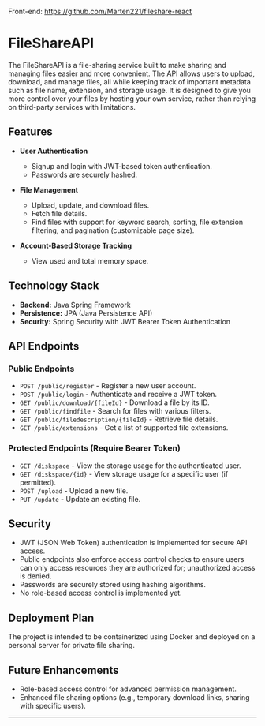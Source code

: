 Front-end: https://github.com/Marten221/fileshare-react
# FileShareAPI

The FileShareAPI is a file-sharing service built to make sharing and managing files easier and more convenient. The API allows users to upload, download, and manage files, all while keeping track of important metadata such as file name, extension, and storage usage. It is designed to give you more control over your files by hosting your own service, rather than relying on third-party services with limitations.

## Features

- **User Authentication**  
  - Signup and login with JWT-based token authentication.  
  - Passwords are securely hashed.

- **File Management**  
  - Upload, update, and download files.  
  - Fetch file details.  
  - Find files with support for keyword search, sorting, file extension filtering, and pagination (customizable page size).

- **Account-Based Storage Tracking**  
  - View used and total memory space.

## Technology Stack

- **Backend:** Java Spring Framework  
- **Persistence:** JPA (Java Persistence API)  
- **Security:** Spring Security with JWT Bearer Token Authentication  

## API Endpoints

### Public Endpoints

- `POST /public/register` - Register a new user account.  
- `POST /public/login` - Authenticate and receive a JWT token.  
- `GET /public/download/{fileId}` - Download a file by its ID.  
- `GET /public/findfile` - Search for files with various filters.  
- `GET /public/filedescription/{fileId}` - Retrieve file details.  
- `GET /public/extensions` - Get a list of supported file extensions.

### Protected Endpoints (Require Bearer Token)

- `GET /diskspace` - View the storage usage for the authenticated user.  
- `GET /diskspace/{id}` - View storage usage for a specific user (if permitted).  
- `POST /upload` - Upload a new file.  
- `PUT /update` - Update an existing file.

## Security

- JWT (JSON Web Token) authentication is implemented for secure API access.
- Public endpoints also enforce access control checks to ensure users can only access resources they are authorized for; unauthorized access is denied. 
- Passwords are securely stored using hashing algorithms.  
- No role-based access control is implemented yet.

## Deployment Plan

The project is intended to be containerized using Docker and deployed on a personal server for private file sharing.

## Future Enhancements

- Role-based access control for advanced permission management.  
- Enhanced file sharing options (e.g., temporary download links, sharing with specific users).  

---


